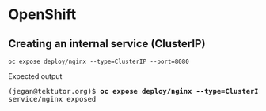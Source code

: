 # OpenShift

## Creating an internal service (ClusterIP)
```
oc expose deploy/nginx --type=ClusterIP --port=8080
```

Expected output
<pre>
(jegan@tektutor.org)$ <b>oc expose deploy/nginx --type=ClusterIP --port=8080</b>
service/nginx exposed
</pre>

